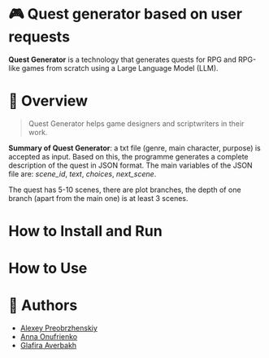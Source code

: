 # :video_game: Quest generator based on user requests

**Quest Generator** is a technology that generates quests for RPG and RPG-like games from scratch using a Large Language Model (LLM).

# :page_facing_up: Overview

> Quest Generator helps game designers and scriptwriters in their work.

**Summary of Quest Generator**: a txt file (genre, main character, purpose) is accepted as input. Based on this, the programme generates a complete description of the quest in JSON format. The main variables of the JSON file are: _scene_id_, _text_, _choices_, _next_scene_. 

The quest has 5-10 scenes, there are plot branches, the depth of one branch (apart from the main one) is at least 3 scenes. 

# How to Install and Run 

# How to Use 

# :dizzy: Authors
* [Alexey Preobrzhenskiy](https://github.com/Gjils)
* [Anna Onufrienko](https://github.com/osisochka)
* [Glafira Averbakh](https://github.com/firadaro)
